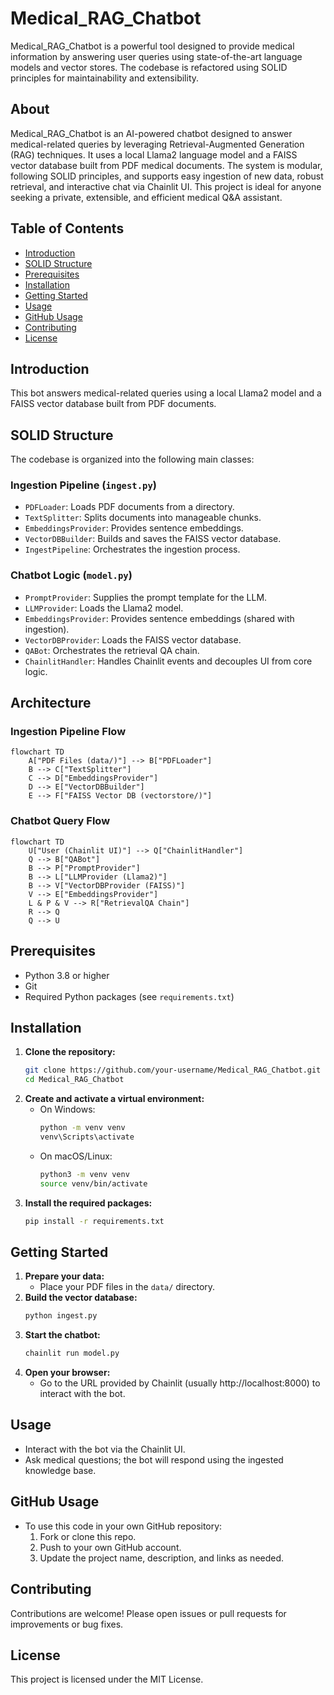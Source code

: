 

# Medical_RAG_Chatbot

Medical_RAG_Chatbot is a powerful tool designed to provide medical information by answering user queries using state-of-the-art language models and vector stores. The codebase is refactored using SOLID principles for maintainability and extensibility.

## About

Medical_RAG_Chatbot is an AI-powered chatbot designed to answer medical-related queries by leveraging Retrieval-Augmented Generation (RAG) techniques. It uses a local Llama2 language model and a FAISS vector database built from PDF medical documents. The system is modular, following SOLID principles, and supports easy ingestion of new data, robust retrieval, and interactive chat via Chainlit UI. This project is ideal for anyone seeking a private, extensible, and efficient medical Q&A assistant.

## Table of Contents
- [Introduction](#introduction)
- [SOLID Structure](#solid-structure)
- [Prerequisites](#prerequisites)
- [Installation](#installation)
- [Getting Started](#getting-started)
- [Usage](#usage)
- [GitHub Usage](#github-usage)
- [Contributing](#contributing)
- [License](#license)

## Introduction
This bot answers medical-related queries using a local Llama2 model and a FAISS vector database built from PDF documents.

## SOLID Structure
The codebase is organized into the following main classes:

### Ingestion Pipeline (`ingest.py`)
- `PDFLoader`: Loads PDF documents from a directory.
- `TextSplitter`: Splits documents into manageable chunks.
- `EmbeddingsProvider`: Provides sentence embeddings.
- `VectorDBBuilder`: Builds and saves the FAISS vector database.
- `IngestPipeline`: Orchestrates the ingestion process.

### Chatbot Logic (`model.py`)
- `PromptProvider`: Supplies the prompt template for the LLM.
- `LLMProvider`: Loads the Llama2 model.
- `EmbeddingsProvider`: Provides sentence embeddings (shared with ingestion).
- `VectorDBProvider`: Loads the FAISS vector database.
- `QABot`: Orchestrates the retrieval QA chain.
- `ChainlitHandler`: Handles Chainlit events and decouples UI from core logic.

## Architecture

### Ingestion Pipeline Flow
```mermaid
flowchart TD
    A["PDF Files (data/)"] --> B["PDFLoader"]
    B --> C["TextSplitter"]
    C --> D["EmbeddingsProvider"]
    D --> E["VectorDBBuilder"]
    E --> F["FAISS Vector DB (vectorstore/)"]
```

### Chatbot Query Flow
```mermaid
flowchart TD
    U["User (Chainlit UI)"] --> Q["ChainlitHandler"]
    Q --> B["QABot"]
    B --> P["PromptProvider"]
    B --> L["LLMProvider (Llama2)"]
    B --> V["VectorDBProvider (FAISS)"]
    V --> E["EmbeddingsProvider"]
    L & P & V --> R["RetrievalQA Chain"]
    R --> Q
    Q --> U
```

## Prerequisites
- Python 3.8 or higher
- Git
- Required Python packages (see `requirements.txt`)

## Installation
1. **Clone the repository:**
   ```bash
   git clone https://github.com/your-username/Medical_RAG_Chatbot.git
   cd Medical_RAG_Chatbot
   ```
2. **Create and activate a virtual environment:**
   - On Windows:
     ```bash
     python -m venv venv
     venv\Scripts\activate
     ```
   - On macOS/Linux:
     ```bash
     python3 -m venv venv
     source venv/bin/activate
     ```
3. **Install the required packages:**
   ```bash
   pip install -r requirements.txt
   ```

## Getting Started
1. **Prepare your data:**
   - Place your PDF files in the `data/` directory.
2. **Build the vector database:**
   ```bash
   python ingest.py
   ```
3. **Start the chatbot:**
   ```bash
   chainlit run model.py
   ```
4. **Open your browser:**
   - Go to the URL provided by Chainlit (usually http://localhost:8000) to interact with the bot.

## Usage
- Interact with the bot via the Chainlit UI.
- Ask medical questions; the bot will respond using the ingested knowledge base.

## GitHub Usage
- To use this code in your own GitHub repository:
  1. Fork or clone this repo.
  2. Push to your own GitHub account.
  3. Update the project name, description, and links as needed.

## Contributing
Contributions are welcome! Please open issues or pull requests for improvements or bug fixes.

## License
This project is licensed under the MIT License.
